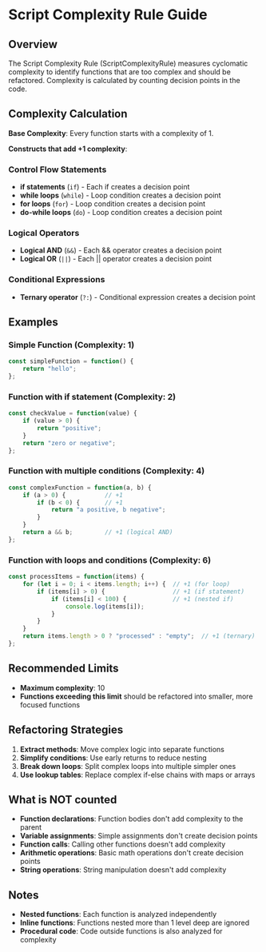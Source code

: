 # Script Complexity Rule Guide

## Overview

The Script Complexity Rule (ScriptComplexityRule) measures cyclomatic complexity to identify functions that are too complex and should be refactored. Complexity is calculated by counting decision points in the code.

## Complexity Calculation

**Base Complexity**: Every function starts with a complexity of 1.

**Constructs that add +1 complexity**:

### Control Flow Statements
- **if statements** (`if`) - Each if creates a decision point
- **while loops** (`while`) - Loop condition creates a decision point  
- **for loops** (`for`) - Loop condition creates a decision point
- **do-while loops** (`do`) - Loop condition creates a decision point

### Logical Operators
- **Logical AND** (`&&`) - Each && operator creates a decision point
- **Logical OR** (`||`) - Each || operator creates a decision point

### Conditional Expressions
- **Ternary operator** (`?:`) - Conditional expression creates a decision point

## Examples

### Simple Function (Complexity: 1)
```javascript
const simpleFunction = function() {
    return "hello";
};
```

### Function with if statement (Complexity: 2)
```javascript
const checkValue = function(value) {
    if (value > 0) {
        return "positive";
    }
    return "zero or negative";
};
```

### Function with multiple conditions (Complexity: 4)
```javascript
const complexFunction = function(a, b) {
    if (a > 0) {           // +1
        if (b < 0) {       // +1
            return "a positive, b negative";
        }
    }
    return a && b;         // +1 (logical AND)
};
```

### Function with loops and conditions (Complexity: 6)
```javascript
const processItems = function(items) {
    for (let i = 0; i < items.length; i++) {  // +1 (for loop)
        if (items[i] > 0) {                   // +1 (if statement)
            if (items[i] < 100) {             // +1 (nested if)
                console.log(items[i]);
            }
        }
    }
    return items.length > 0 ? "processed" : "empty";  // +1 (ternary)
};
```

## Recommended Limits

- **Maximum complexity**: 10
- **Functions exceeding this limit** should be refactored into smaller, more focused functions

## Refactoring Strategies

1. **Extract methods**: Move complex logic into separate functions
2. **Simplify conditions**: Use early returns to reduce nesting
3. **Break down loops**: Split complex loops into multiple simpler ones
4. **Use lookup tables**: Replace complex if-else chains with maps or arrays

## What is NOT counted

- **Function declarations**: Function bodies don't add complexity to the parent
- **Variable assignments**: Simple assignments don't create decision points
- **Function calls**: Calling other functions doesn't add complexity
- **Arithmetic operations**: Basic math operations don't create decision points
- **String operations**: String manipulation doesn't add complexity

## Notes

- **Nested functions**: Each function is analyzed independently
- **Inline functions**: Functions nested more than 1 level deep are ignored
- **Procedural code**: Code outside functions is also analyzed for complexity
